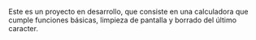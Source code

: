 Este es un proyecto en desarrollo, que consiste en una calculadora que cumple funciones básicas, limpieza de pantalla y borrado del último caracter.



